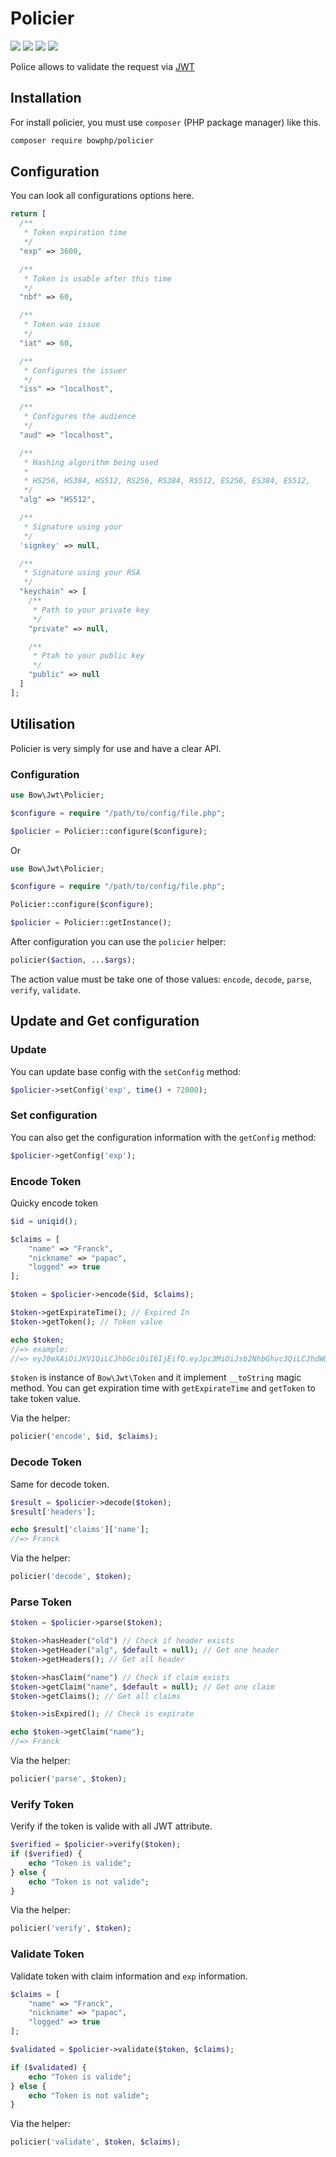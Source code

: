 # Policier

<a href="https://bowphp.github.io/docs/policier" title="docs"><img src="https://img.shields.io/badge/docs-read%20docs-blue.svg?style=flat-square"/></a>
<a href="https://packagist.org/packages/bowphp/policier" title="version"><img src="https://img.shields.io/packagist/v/bowphp/policier.svg?style=flat-square"/></a>
<a href="https://github.com/bowphp/policier/blob/master/LICENSE" title="license"><img src="https://img.shields.io/github/license/mashape/apistatus.svg?style=flat-square"/></a>
<a href="https://travis-ci.org/bowphp/policier" title="Travis branch"><img src="https://img.shields.io/travis/bowphp/policier/master.svg?style=flat-square"/></a>

Police allows to validate the request via [JWT](https://jwt.io)

## Installation

For install policier, you must use `composer` (PHP package manager) like this. 

```bash
composer require bowphp/policier
```

## Configuration

You can look all configurations options here.

```php
return [
  /**
   * Token expiration time
   */
  "exp" => 3600,

  /**
   * Token is usable after this time
   */
  "nbf" => 60,

  /**
   * Token was issue
   */
  "iat" => 60,

  /**
   * Configures the issuer
   */
  "iss" => "localhost",

  /**
   * Configures the audience
   */
  "aud" => "localhost",

  /**
   * Hashing algorithm being used
   *
   * HS256, HS384, HS512, RS256, RS384, RS512, ES256, ES384, ES512,
   */
  "alg" => "HS512",

  /**
   * Signature using your
   */
  'signkey' => null,

  /**
   * Signature using your RSA
   */
  "keychain" => [
    /**
     * Path to your private key
     */
    "private" => null,

    /**
     * Ptah to your public key
     */
    "public" => null
  ]
];
```

## Utilisation

Policier is very simply for use and have a clear API.

### Configuration

```php
use Bow\Jwt\Policier;

$configure = require "/path/to/config/file.php";

$policier = Policier::configure($configure);
```

Or

```php
use Bow\Jwt\Policier;

$configure = require "/path/to/config/file.php";

Policier::configure($configure);

$policier = Policier::getInstance();
```

After configuration you can use the `policier` helper:

```php
policier($action, ...$args);
```

The action value must be take one of those values: `encode`, `decode`, `parse`, `verify`, `validate`.

## Update and Get configuration

### Update

You can update base config with the `setConfig` method:

```php
$policier->setConfig('exp', time() + 72000);
```

### Set configuration

You can also get the configuration information with the `getConfig` method:

```php
$policier->getConfig('exp');
``` 

### Encode Token

Quicky encode token

```php
$id = uniqid();

$claims = [
	"name" => "Franck",
	"nickname" => "papac",
	"logged" => true
];

$token = $policier->encode($id, $claims);

$token->getExpirateTime(); // Expired In
$token->getToken(); // Token value

echo $token;
//=> example:
//=> eyJ0eXAiOiJKV1QiLCJhbGciOiI6IjEifQ.eyJpc3MiOiJsb2NhbGhvc3QiLCJhdWQiOiJsb2NhbGhvc3QiLCJqdGkiOi.l7v0bS0rqnK1IeRGRBTFIH5s2TN9KtgD7BLivApq
```

`$token` is instance of `Bow\Jwt\Token` and it implement `__toString` magic method. You can get expiration time with `getExpirateTime` and `getToken` to take token value.

Via the helper:

```php
policier('encode', $id, $claims);
```

### Decode Token

Same for decode token.

```php
$result = $policier->decode($token);
$result['headers'];

echo $result['claims']['name'];
//=> Franck
```

Via the helper:

```php
policier('decode', $token);
```

### Parse Token

```php
$token = $policier->parse($token);

$token->hasHeader("old") // Check if header exists
$token->getHeader("alg", $default = null); // Get one header
$token->getHeaders(); // Get all header

$token->hasClaim("name") // Check if claim exists
$token->getClaim("name", $default = null); // Get one claim
$token->getClaims(); // Get all claims

$token->isExpired(); // Check is expirate

echo $token->getClaim("name");
//=> Franck
```

Via the helper:

```php
policier('parse', $token);
```

### Verify Token

Verify if the token is valide with all JWT attribute.

```php
$verified = $policier->verify($token);
if ($verified) {
	echo "Token is valide";
} else {
	echo "Token is not valide";
}
```

Via the helper:

```php
policier('verify', $token);
```

### Validate Token

Validate token with claim information and `exp` information.

```php
$claims = [
	"name" => "Franck",
	"nickname" => "papac",
	"logged" => true
];

$validated = $policier->validate($token, $claims);

if ($validated) {
	echo "Token is valide";
} else {
	echo "Token is not valide";
}
```

Via the helper:

```php
policier('validate', $token, $claims);
```